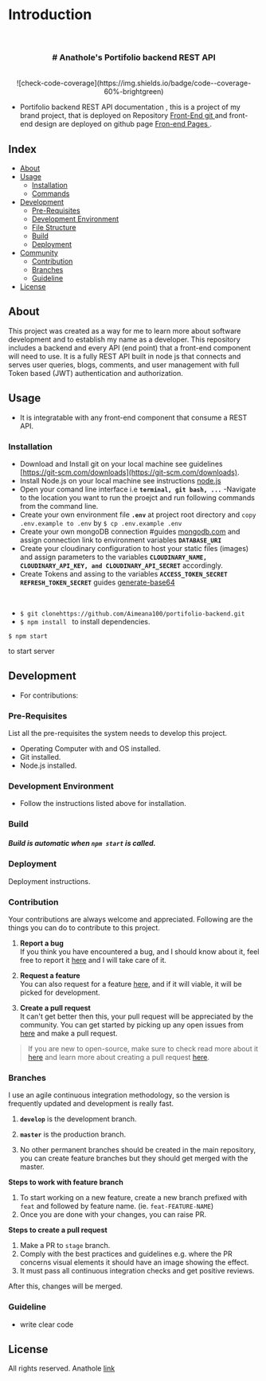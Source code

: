 # Introduction
<!-- PROJECT LOGO and Intro -->
<br />
<div align="center">
  <h3 align="center"> # Anathole's Portifolio backend REST API </h3>
  <br>
  ![check-code-coverage](https://img.shields.io/badge/code--coverage-60%-brightgreen)
</div>


- Portifolio backend REST API documentation , this is a project of my brand project, that is deployed on Repository <a href="https://github.com/Aimeana100/portifolio" target="_blank" > Front-End git </a> and front-end design are deployed on github page <a href="https://github.com" target="_blank" > Fron-end Pages </a>.

## Index

- [About](#about)
- [Usage](#usage)
  - [Installation](#installation)
  - [Commands](#commands)
- [Development](#development)
  - [Pre-Requisites](#pre-requisites)
  - [Development Environment](#development-environment)
  - [File Structure](#file-structure)
  - [Build](#build)  
  - [Deployment](#deployment)  
- [Community](#community)
  - [Contribution](#contribution)
  - [Branches](#branches)
  - [Guideline](guideline)  
- [License](#license)

## About
This project was created as a way for me to learn more about software development and to establish my name as a developer. This repository includes a backend and every API (end point) that a front-end component will need to use. It is a fully REST API built in node js that connects and serves user queries, blogs, comments, and user management with full Token based (JWT) authentication and authorization.
## Usage

- It is integratable with any front-end component that consume a REST API.
### Installation

- Download and Install git on your local machine see guidelines [https://git-scm.com/downloads](https://git-scm.com/downloads).
- Install Node.js on your local machine see instructions  [node.js](https://nodejs.org/)
- Open your comand line interface i.e **`terminal, git bash, ...`** 
-Navigate to the location you want to run the proejct and run following commands from the command line.
- Create your own environment file **`.env`** at project root directory and `copy .env.example to .env` by ``$ cp .env.example .env``
- Create your own mongoDB connection #guides [mongodb.com](https://www.mongodb.com/)  and assign connection link to environment variables **`DATABASE_URI`** 
- Create your cloudinary configuration to host your static files (images) and assign parameters to the variables   **`CLOUDINARY_NAME,
CLOUDINARY_API_KEY, and
CLOUDINARY_API_SECRET`** accordingly.
- Create Tokens and assing to the variables **``ACCESS_TOKEN_SECRET
REFRESH_TOKEN_SECRET``** guides [generate-base64](https://generate.plus/en/base64) 


<br>

- ``
$ git clonehttps://github.com/Aimeana100/portifolio-backend.git
 ``
 - ``$ npm install `` to install dependencies.

```
$ npm start
``` 
to start server


## Development
- For contributions: 
### Pre-Requisites
List all the pre-requisites the system needs to develop this project.
- Operating Computer with and OS installed.
- Git installed.
- Node.js installed.


### Development Environment
- Follow the instructions listed above for installation.

### Build
##### Build is automatic when `npm start` is called.

### Deployment
Deployment instructions.


### Contribution

 Your contributions are always welcome and appreciated. Following are the things you can do to contribute to this project.

 1. **Report a bug** <br>
 If you think you have encountered a bug, and I should know about it, feel free to report it [here]() and I will take care of it.

 2. **Request a feature** <br>
 You can also request for a feature [here](), and if it will viable, it will be picked for development.  

 3. **Create a pull request** <br>
 It can't get better then this, your pull request will be appreciated by the community. You can get started by picking up any open issues from [here]() and make a pull request.

 > If you are new to open-source, make sure to check read more about it [here](https://www.digitalocean.com/community/tutorial_series/an-introduction-to-open-source) and learn more about creating a pull request [here](https://www.digitalocean.com/community/tutorials/how-to-create-a-pull-request-on-github).


### Branches

 I use an agile continuous integration methodology, so the version is frequently updated and development is really fast.

1. **`develop`** is the development branch.

2. **`master`** is the production branch.

3. No other permanent branches should be created in the main repository, you can create feature branches but they should get merged with the master.

**Steps to work with feature branch**

1. To start working on a new feature, create a new branch prefixed with `feat` and followed by feature name. (ie. `feat-FEATURE-NAME`)
2. Once you are done with your changes, you can raise PR.

**Steps to create a pull request**

1. Make a PR to `stage` branch.
2. Comply with the best practices and guidelines e.g. where the PR concerns visual elements it should have an image showing the effect.
3. It must pass all continuous integration checks and get positive reviews.

After this, changes will be merged.


### Guideline
- write clear code



##  License
All rights reserved.  Anathole [link]()